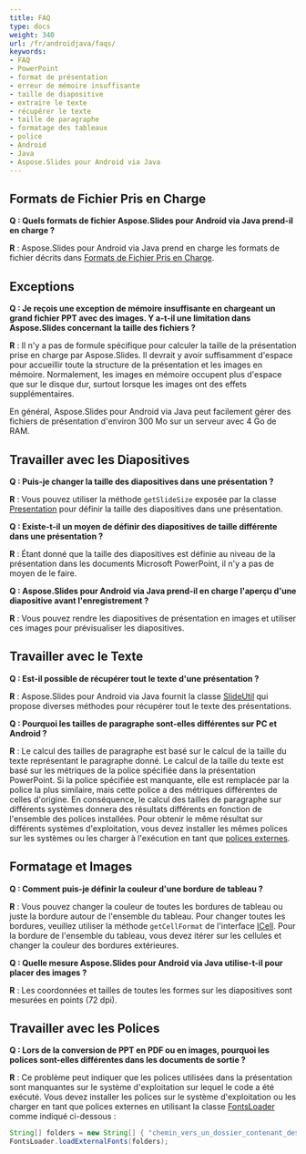 ```yaml
---
title: FAQ
type: docs
weight: 340
url: /fr/androidjava/faqs/
keywords:
- FAQ
- PowerPoint
- format de présentation
- erreur de mémoire insuffisante
- taille de diapositive
- extraire le texte
- récupérer le texte
- taille de paragraphe
- formatage des tableaux
- police
- Android
- Java
- Aspose.Slides pour Android via Java
---
```


## **Formats de Fichier Pris en Charge**

**Q : Quels formats de fichier Aspose.Slides pour Android via Java prend-il en charge ?**

**R** : Aspose.Slides pour Android via Java prend en charge les formats de fichier décrits dans [Formats de Fichier Pris en Charge](/slides/fr/androidjava/supported-file-formats/).

## **Exceptions**

**Q : Je reçois une exception de mémoire insuffisante en chargeant un grand fichier PPT avec des images. Y a-t-il une limitation dans Aspose.Slides concernant la taille des fichiers ?**

**R** : Il n'y a pas de formule spécifique pour calculer la taille de la présentation prise en charge par Aspose.Slides. Il devrait y avoir suffisamment d'espace pour accueillir toute la structure de la présentation et les images en mémoire. Normalement, les images en mémoire occupent plus d'espace que sur le disque dur, surtout lorsque les images ont des effets supplémentaires.

En général, Aspose.Slides pour Android via Java peut facilement gérer des fichiers de présentation d'environ 300 Mo sur un serveur avec 4 Go de RAM.

## **Travailler avec les Diapositives**

**Q : Puis-je changer la taille des diapositives dans une présentation ?**

**R** : Vous pouvez utiliser la méthode `getSlideSize` exposée par la classe [Presentation](https://reference.aspose.com/slides/androidjava/com.aspose.slides/presentation/) pour définir la taille des diapositives dans une présentation.

**Q : Existe-t-il un moyen de définir des diapositives de taille différente dans une présentation ?**

**R** : Étant donné que la taille des diapositives est définie au niveau de la présentation dans les documents Microsoft PowerPoint, il n'y a pas de moyen de le faire.

**Q : Aspose.Slides pour Android via Java prend-il en charge l'aperçu d'une diapositive avant l'enregistrement ?**

**R** : Vous pouvez rendre les diapositives de présentation en images et utiliser ces images pour prévisualiser les diapositives.

## **Travailler avec le Texte**

**Q : Est-il possible de récupérer tout le texte d'une présentation ?**

**R** : Aspose.Slides pour Android via Java fournit la classe [SlideUtil](https://reference.aspose.com/slides/androidjava/com.aspose.slides/slideutil/) qui propose diverses méthodes pour récupérer tout le texte des présentations.

**Q : Pourquoi les tailles de paragraphe sont-elles différentes sur PC et Android ?**

**R** : Le calcul des tailles de paragraphe est basé sur le calcul de la taille du texte représentant le paragraphe donné. Le calcul de la taille du texte est basé sur les métriques de la police spécifiée dans la présentation PowerPoint. Si la police spécifiée est manquante, elle est remplacée par la police la plus similaire, mais cette police a des métriques différentes de celles d'origine. En conséquence, le calcul des tailles de paragraphe sur différents systèmes donnera des résultats différents en fonction de l'ensemble des polices installées. Pour obtenir le même résultat sur différents systèmes d'exploitation, vous devez installer les mêmes polices sur les systèmes ou les charger à l'exécution en tant que [polices externes](/slides/fr/androidjava/custom-font/).

## **Formatage et Images**

**Q : Comment puis-je définir la couleur d'une bordure de tableau ?**

**R** : Vous pouvez changer la couleur de toutes les bordures de tableau ou juste la bordure autour de l'ensemble du tableau. Pour changer toutes les bordures, veuillez utiliser la méthode `getCellFormat` de l'interface [ICell](https://reference.aspose.com/slides/androidjava/com.aspose.slides/icell/). Pour la bordure de l'ensemble du tableau, vous devez itérer sur les cellules et changer la couleur des bordures extérieures.

**Q : Quelle mesure Aspose.Slides pour Android via Java utilise-t-il pour placer des images ?**

**R** : Les coordonnées et tailles de toutes les formes sur les diapositives sont mesurées en points (72 dpi).

## **Travailler avec les Polices**

**Q : Lors de la conversion de PPT en PDF ou en images, pourquoi les polices sont-elles différentes dans les documents de sortie ?**

**R** : Ce problème peut indiquer que les polices utilisées dans la présentation sont manquantes sur le système d'exploitation sur lequel le code a été exécuté. Vous devez installer les polices sur le système d'exploitation ou les charger en tant que polices externes en utilisant la classe [FontsLoader](https://reference.aspose.com/slides/androidjava/com.aspose.slides/fontsloader/) comme indiqué ci-dessous :
```java
String[] folders = new String[] { "chemin_vers_un_dossier_contenant_des_polices" };
FontsLoader.loadExternalFonts(folders);
```